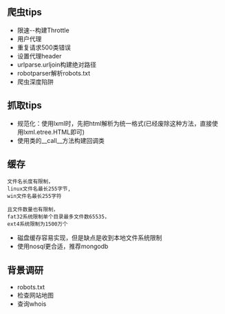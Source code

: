 ## 爬虫tips
* 限速--构建Throttle
* 用户代理
* 重复请求500类错误
* 设置代理header
* urlparse.urljoin构建绝对路径
* robotparser解析robots.txt
* 爬虫深度陷阱

## 抓取tips
* 规范化：使用lxml时，先把html解析为统一格式(已经废除这种方法，直接使用lxml.etree.HTML即可)
* 使用类的__call__方法构建回调类

## 缓存
<!---->
	文件名长度有限制，
	linux文件名最长255字节, 	
	win文件名最长255字符
	
	且文件数量也有限制，
	fat32系统限制单个目录最多文件数65535，
	ext4系统限制为1500万个

* 磁盘缓存容易实现，但是缺点是收到本地文件系统限制
* 使用nosql更合适，推荐mongodb



## 背景调研
* robots.txt
* 检查网站地图
* 查询whois